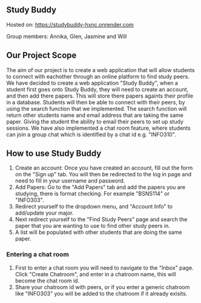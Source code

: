 ## Study Buddy 
Hosted on: https://studybuddy-hxnc.onrender.com

Group members: Annika, Glen, Jasmine and Will

## Our Project Scope

The aim of our project is to create a web application that will allow students to connect with eachother through an online platform to find study peers. We have decided to create a web application "Study Buddy", when a student first goes onto Study Buddy, they will need to create an account, and then add there papers. This will store there papers againts their profile in a database. Students will then be able to connect with their peers, by using the search function that we implemented. The search function will return other students name and email address that are taking the same paper. Giving the student the ability to email their peers to set up study sessions. We have also implemented a chat room feature, where students can join a group chat which is identified by a chat id e.g. "INFO310". 

## How to use Study Buddy

1. Create an account: Once you have created an account, fill out the form on the "Sign up" tab. You will then be redirected to the log in page and need to fill in your username and password. 
2. Add Papers: Go to the "Add Papers" tab and add the papers you are studying, there is format checking. For example "BSNS114" or "INFO303".
3. Redirect yourself to the dropdown menu, and "Account Info" to add/update your major.
4. Next redirect yourself to the "Find Study Peers" page and search the paper that you are wanting to use to find other study peers in.
5. A list will be populated with other students that are doing the same paper. 

### Entering a chat room 

1. First to enter a chat room you will need to navigate to the "Inbox" page. Click "Create Chatroom", and enter in a chatroom name, this will become the chat room id. 
2. Share your chatroom id with peers, or if you enter a generic chatroom like "INFO303" you will be added to the chatroom if it already exisits.
